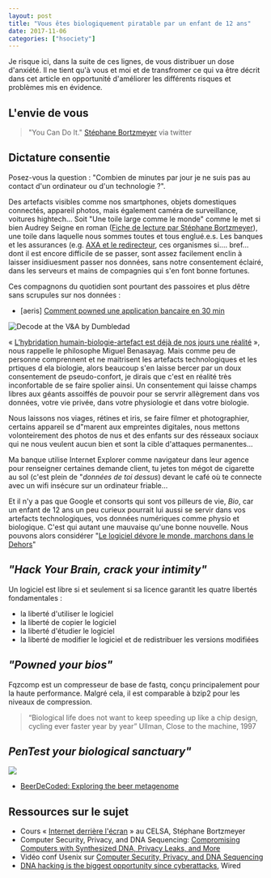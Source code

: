 ```yaml
---
layout: post
title: "Vous êtes biologiquement piratable par un enfant de 12 ans"
date: 2017-11-06
categories: ["hsociety"]
---
```


Je risque ici, dans la suite de ces lignes, de vous distribuer un dose d'anxiété. Il ne tient qu'à vous et moi et de transfromer ce qui va être décrit dans cet article en opportunité d'améliorer les différents risques et problèmes mis en évidence. 

## L'envie de vous 

> "You Can Do It." [Stéphane Bortzmeyer](http://www.bortzmeyer.org/) via twitter

## Dictature consentie

Posez-vous la question : "Combien de minutes par jour je ne suis pas au contact d'un ordinateur ou d'un technologie ?".

Des artefacts visibles comme nos smartphones, objets domestiques connectés, appareil photos, mais également caméra de surveillance, voitures hightech... Soit "Une toile large comme le monde" comme le met si bien Audrey Seigne en roman ([Fiche de lecture par Stéphane Bortzmeyer](http://www.bortzmeyer.org/)), une toile dans laquelle nous sommes toutes et tous englué.e.s. 
Les banques et les assurances (e.g. [AXA et le redirecteur](http://www.bortzmeyer.org/axa-redirecteur.html), ces organismes si.... bref... dont il est encore difficile de se passer, sont assez facilement enclin à laisser insidiuesment passer nos données, sans notre consentement éclairé, dans les serveurs et mains de compagnies qui s'en font bonne fortunes.

Ces compagnons du quotidien sont pourtant des passoires et plus dêtre sans scrupules sur nos données : 

+ [aeris] [Comment powned une application bancaire en 30 min](https://www.youtube.com/watch?v=nCl3-5LLZys)

![](https://farm5.static.flickr.com/4069/4322234376_0595e8c744_c.jpg "Decode at the V&A by Dumbledad")

« [L’hybridation humain-biologie-artefact est déjà de nos jours une réalité](http://www.revue-projet.com/comptes-rendus/2017-benassayag-cerveau-augmente-homme-diminue/) », nous rappelle le philosophe Miguel Benasayag. Mais comme peu de personne comprennent et ne maitrisent les artefacts technologiques et les prtiques d ela biologie, alors beaucoup s'en laisse bercer par un doux consentement de pseudo-confort, je dirais que c'est en réalité très inconfortable de se faire spolier ainsi. Un consentement qui laisse champs libres aux géants assoiffés de pouvoir pour se servrir allègrement dans vos données, votre vie privée, dans votre physiologie et dans votre biologie.

Nous laissons nos viages, rétines et iris, se faire filmer et photographier, certains appareil se d"marent aux empreintes digitales, nous mettons volonteirement des photos de nus et des enfants sur des résseaux sociaux qui ne nous veulent aucun bien et sont la cible d'attaques permanentes... 

Ma banque utilise Internet Explorer comme navigateur dans leur agence pour renseigner certaines demande client, tu jetes  ton mégot de cigarette au sol (c'est plein de "_données de toi dessus_) devant le café où te connecte avec un wifi insécure sur un ordinateur friable...



Et il n'y a pas que Google et consorts qui sont vos pilleurs de vie, _Bio_, car un enfant de 12 ans un peu curieux pourrait lui aussi se servir dans vos artefacts technologiques, vos données numériques comme physio et biologique. C'est qui autant une mauvaise qu'une bonne nouvelle. Nous pouvons alors considérer "[Le logiciel dévore le monde, marchons dans le Dehors](https://medium.com/@XavierCoadic/le-logiciel-d%C3%A9vore-le-monde-marchons-dans-le-dehors-ff430601f8eb)"

## _"Hack Your Brain, crack your intimity"_


Un logiciel est libre si et seulement si sa licence garantit les quatre libertés fondamentales :
+ la liberté d'utiliser le logiciel
+ la liberté de copier le logiciel
+ la liberté d'étudier le logiciel
+ la liberté de modifier le logiciel et de redistribuer les versions modifiées

## _"Powned your bios"_

Fqzcomp est un compresseur de base de fastq, conçu principalement pour la haute performance. Malgré cela, il est comparable à bzip2 pour les niveaux de compression.

> “Biological life does not want to keep speeding up like a chip design, cycling ever faster year by year” Ullman, Close to the machine, 1997

## _PenTest your biological sanctuary"_


![](https://blog.f1000.com/wp-content/uploads/2017/11/Beerdecoded-480x253.png)
+ [BeerDeCoded: Exploring the beer metagenome](https://blog.f1000.com/2017/11/03/beerdecoded-exploring-the-beer-metagenome/)

## Ressources sur le sujet

+ Cours « [Internet derrière l'écran](http://www.bortzmeyer.org/internet-derriere-ecran-celsa.html) » au CELSA, Stéphane Bortzmeyer
+ Computer Security, Privacy, and DNA Sequencing: [Compromising Computers with Synthesized DNA, Privacy Leaks, and More](http://dnasec.cs.washington.edu/dnasec.pdf)
+ Vidéo  conf Usenix sur [Computer Security, Privacy, and DNA Sequencing](https://www.youtube.com/watch?v=TyMh6P4GxGo&feature=youtu.be)
+ [DNA hacking is the biggest opportunity since cyberattacks](http://www.wired.co.uk/article/the-bio-crime-prophecy), Wired
